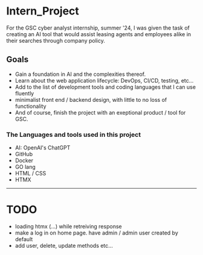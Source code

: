# Intern_Project

For the GSC cyber analyst internship, summer '24, I was given the task of creating an AI tool that would assist leasing agents and employees alike in their searches through company policy.

## Goals

- Gain a foundation in AI and the complexities thereof.
- Learn about the web application lifecycle: DevOps, CI/CD, testing, etc...
- Add to the list of development tools and coding languages that I can use fluently
- minimalist front end / backend design, with little to no loss of functionality
- And of course, finish the project with an exeptional product / tool for GSC.

### The Languages and tools used in this project

- AI: OpenAI's ChatGPT
- GitHub
- Docker
- GO lang
- HTML / CSS
- HTMX
---
# TODO
- loading htmx (...) while retreiving response
- make a log in on home page. have admin / admin user created by default
- add user, delete, update methods etc...
